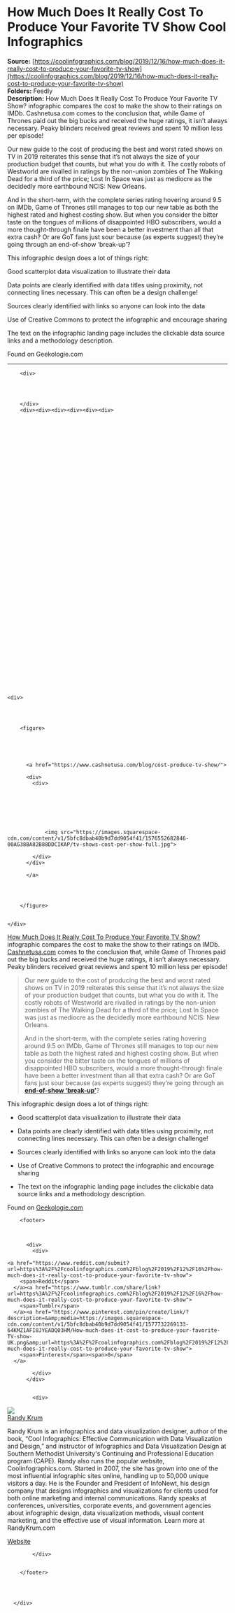 # How Much Does It Really Cost To Produce Your Favorite TV Show Cool Infographics

**Source:** [https://coolinfographics.com/blog/2019/12/16/how-much-does-it-really-cost-to-produce-your-favorite-tv-show](https://coolinfographics.com/blog/2019/12/16/how-much-does-it-really-cost-to-produce-your-favorite-tv-show)  
**Folders:** Feedly  
**Description:** How Much Does It Really Cost To Produce Your Favorite TV Show? infographic compares the cost to make the show to their ratings on IMDb. Cashnetusa.com comes to the conclusion that, while Game of Thrones paid out the big bucks and received the huge ratings, it isn’t always necessary. Peaky blinders received great reviews and spent 10 million less per episode!

Our new guide to the cost of producing the best and worst rated shows on TV in 2019 reiterates this sense that it’s not always the size of your production budget that counts, but what you do with it. The costly robots of Westworld are rivalled in ratings by the non-union zombies of The Walking Dead for a third of the price; Lost In Space was just as mediocre as the decidedly more earthbound NCIS: New Orleans.

And in the short-term, with the complete series rating hovering around 9.5 on IMDb, Game of Thrones still manages to top our new table as both the highest rated and highest costing show. But when you consider the bitter taste on the tongues of millions of disappointed HBO subscribers, would a more thought-through finale have been a better investment than all that extra cash? Or are GoT fans just sour because (as experts suggest) they’re going through an end-of-show ‘break-up’?

This infographic design does a lot of things right:

Good scatterplot data visualization to illustrate their data

Data points are clearly identified with data titles using proximity, not connecting lines necessary. This can often be a design challenge!

Sources clearly identified with links so anyone can look into the data

Use of Creative Commons to protect the infographic and encourage sharing

The text on the infographic landing page includes the clickable data source links and a methodology description.

Found on Geekologie.com


---

<div>
        
        <div>
          
          
          
          
        </div>
        <div><div><div><div><div><div>










































  

    
  
    <div>

      

      
        <figure>
          
        
        

        
          <a href="https://www.cashnetusa.com/blog/cost-produce-tv-show/">
            
          <div>
            <div>
                
                
                
                
                
                
                
                <img src="https://images.squarespace-cdn.com/content/v1/5bfc8dbab40b9d7dd9054f41/1576552682846-00AG38BA82B88DDCIKAP/tv-shows-cost-per-show-full.jpg">

            </div>
          </div>
        
          </a>
        

        
      
        </figure>
      

    </div>
  


  


</div></div><div><div>

<div>
  <p><a href="https://www.cashnetusa.com/blog/cost-produce-tv-show/">How Much Does It Really Cost To Produce Your Favorite TV Show?</a> infographic compares the cost to make the show to their ratings on IMDb. <a href="https://www.cashnetusa.com/blog/cost-produce-tv-show/">Cashnetusa.com</a> comes to the conclusion that, while Game of Thrones paid out the big bucks and received the huge ratings, it isn’t always necessary. Peaky blinders received great reviews and spent 10 million less per episode!</p><blockquote><p>Our new guide to the cost of producing the best and worst rated shows on TV in 2019 reiterates this sense that it’s not always the size of your production budget that counts, but what you do with it. The costly robots of Westworld are rivalled in ratings by the non-union zombies of The Walking Dead for a third of the price; Lost In Space was just as mediocre as the decidedly more earthbound NCIS: New Orleans.</p><p>And in the short-term, with the complete series rating hovering around 9.5 on IMDb, Game of Thrones still manages to top our new table as both the highest rated and highest costing show. But when you consider the bitter taste on the tongues of millions of disappointed HBO subscribers, would a more thought-through finale have been a better investment than all that extra cash? Or are GoT fans just sour because (as experts suggest) they’re going through an <a href="https://www.nbcnews.com/pop-culture/tv/many-people-hated-game-thrones-series-finale-s-because-it-n1007906"><span><strong>end-of-show ‘break-up’</strong></span></a>?</p></blockquote><p>This infographic design does a lot of things right:</p><ul><li><p>Good scatterplot data visualization to illustrate their data</p></li><li><p>Data points are clearly identified with data titles using proximity, not connecting lines necessary. This can often be a design challenge!</p></li><li><p>Sources clearly identified with links so anyone can look into the data</p></li><li><p>Use of Creative Commons to protect the infographic and encourage sharing</p></li><li><p>The text on the infographic landing page includes the clickable data source links and a methodology description.</p></li></ul><p>Found on <a href="https://geekologie.com/2019/09/a-chart-detailing-the-per-episode-cost-o.php">Geekologie.com</a></p>
</div>






















</div></div></div></div></div></div>

        <footer>

          

          <div>
            <div>
              

<div>

  <div>

    <a href="https://www.reddit.com/submit?url=https%3A%2F%2Fcoolinfographics.com%2Fblog%2F2019%2F12%2F16%2Fhow-much-does-it-really-cost-to-produce-your-favorite-tv-show">
        <span>Reddit</span>
      </a><a href="https://www.tumblr.com/share/link?url=https%3A%2F%2Fcoolinfographics.com%2Fblog%2F2019%2F12%2F16%2Fhow-much-does-it-really-cost-to-produce-your-favorite-tv-show">
        <span>Tumblr</span>
      </a><a href="https://www.pinterest.com/pin/create/link/?description=&amp;media=https://images.squarespace-cdn.com/content/v1/5bfc8dbab40b9d7dd9054f41/1577732269133-64KMZ1AFI8JYEADQ03HM/How-much-does-it-cost-to-produce-your-favorite-TV-show-UK.png&amp;url=https%3A%2F%2Fcoolinfographics.com%2Fblog%2F2019%2F12%2F16%2Fhow-much-does-it-really-cost-to-produce-your-favorite-tv-show">
        <span>Pinterest</span><span>0</span>
      </a>
    

  </div>

</div>

            </div>
          </div>

          
            <div>
              
  <a href="https://coolinfographics.com/blog?author=53af1c81e4b0ac0875461fcf">
    <img src="https://images.squarespace-cdn.com/content/v2/namespaces/memberAccountAvatars/libraries/53af1c81e4b0ac0875461fcf/935fa8c3-3ebf-4f61-9d09-a5f41d4cb7ad/Randy+Krum+Profile+Photo+square+300px.jpg?format=300w">
  </a>

<div><a href="https://coolinfographics.com/blog?author=53af1c81e4b0ac0875461fcf">Randy Krum</a></div>
<p>Randy Krum is an infographics and data visualization designer, author of 
the book, “Cool Infographics: Effective Communication with Data 
Visualization and Design,” and instructor of Infographics and Data 
Visualization Design at Southern Methodist University's Continuing and 
Professional Education program (CAPE). Randy also runs the popular website, 
Coolinfographics.com. Started in 2007, the site has grown into one of the 
most influential infographic sites online, handling up to 50,000 unique 
visitors a day. He is the Founder and President of InfoNewt, his design 
company that designs infographics and visualizations for clients used for 
both online marketing and internal communications. Randy speaks at 
conferences, universities, corporate events, and government agencies about 
infographic design, data visualization methods, visual content marketing, 
and the effective use of visual information. Learn more at RandyKrum.com</p>
<a href="https://coolinfographics.com">Website</a>

            </div>
          

        </footer>

        

        
      </div>
      